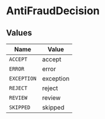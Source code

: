 # AntiFraudDecision


## Values

| Name        | Value       |
| ----------- | ----------- |
| `ACCEPT`    | accept      |
| `ERROR`     | error       |
| `EXCEPTION` | exception   |
| `REJECT`    | reject      |
| `REVIEW`    | review      |
| `SKIPPED`   | skipped     |